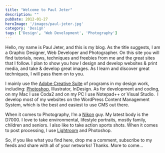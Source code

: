 ```yaml
---
title: "Welcome to Paul Jeter"
description: ""
pubDate: 2012-01-27
heroImage: '/images/paul-jeter.jpg'
category: 'Design'
tags: ['Design', 'Web Development', 'Photography']
---
```


Hello, my name is Paul Jeter, and this is my blog. As the title suggests, I am a Graphic Designer, Web Developer and Photographer. On this site you will find tutorials, news, techniques and freebies from me and the great sites that I follow. I plan to show you how I design and develop websites & print media, and take & develop great images. As I learn and discover great techniques, I will pass them on to you.

I mainly use the [Adobe Creative Suite](http://www.adobe.com/products/creativesuite "Adobe Creative Suite") of programs in my design work, including: [Photoshop](http://adobe.com/photoshop "Adobe Photoshop"), Illustrator, InDesign. As for development and coding, on my Mac I use Coda2 and on my PC I use Notepad++ or Visual Studio.  I develop most of my websites on the WordPress Content Management System, which is the best and easiest to use CMS out there.

When it comes to Photography, I’m a [Nikon](http://www.nikon.com "Nikon") guy. My latest body is the D7000. I love to take environmental, lifestyle portraits, mostly family, children and seniors. I also like to take action sports shots. When it comes to post processing, I use [Lightroom](http://www.adobe.com/products/photoshoplightroom/ "Adobe Photoshop Lightroom") and Photoshop.

So, if you like what you find here, drop me a comment, subscribe to my feeds and share with all of your networks! Thanks. More to come…
